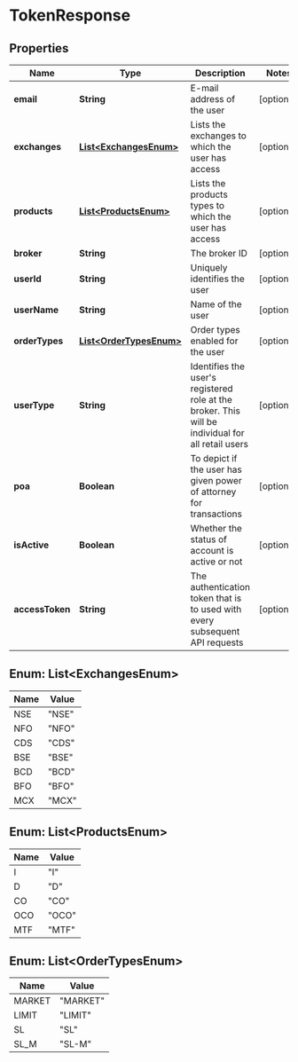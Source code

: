 # TokenResponse

## Properties
Name | Type | Description | Notes
------------ | ------------- | ------------- | -------------
**email** | **String** | E-mail address of the user |  [optional]
**exchanges** | [**List&lt;ExchangesEnum&gt;**](#List&lt;ExchangesEnum&gt;) | Lists the exchanges to which the user has access |  [optional]
**products** | [**List&lt;ProductsEnum&gt;**](#List&lt;ProductsEnum&gt;) | Lists the products types to which the user has access |  [optional]
**broker** | **String** | The broker ID |  [optional]
**userId** | **String** | Uniquely identifies the user |  [optional]
**userName** | **String** | Name of the user |  [optional]
**orderTypes** | [**List&lt;OrderTypesEnum&gt;**](#List&lt;OrderTypesEnum&gt;) | Order types enabled for the user |  [optional]
**userType** | **String** |   Identifies the user&#x27;s registered role at the broker. This will be individual for all retail users |  [optional]
**poa** | **Boolean** |   To depict if the user has given power of attorney for transactions |  [optional]
**isActive** | **Boolean** |   Whether the status of account is active or not |  [optional]
**accessToken** | **String** | The authentication token that is to used with every subsequent API requests |  [optional]

<a name="List<ExchangesEnum>"></a>
## Enum: List&lt;ExchangesEnum&gt;
Name | Value
---- | -----
NSE | &quot;NSE&quot;
NFO | &quot;NFO&quot;
CDS | &quot;CDS&quot;
BSE | &quot;BSE&quot;
BCD | &quot;BCD&quot;
BFO | &quot;BFO&quot;
MCX | &quot;MCX&quot;

<a name="List<ProductsEnum>"></a>
## Enum: List&lt;ProductsEnum&gt;
Name | Value
---- | -----
I | &quot;I&quot;
D | &quot;D&quot;
CO | &quot;CO&quot;
OCO | &quot;OCO&quot;
MTF | &quot;MTF&quot;

<a name="List<OrderTypesEnum>"></a>
## Enum: List&lt;OrderTypesEnum&gt;
Name | Value
---- | -----
MARKET | &quot;MARKET&quot;
LIMIT | &quot;LIMIT&quot;
SL | &quot;SL&quot;
SL_M | &quot;SL-M&quot;
